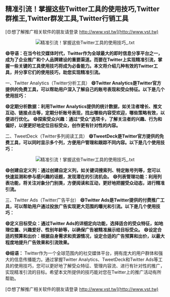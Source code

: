 ## **精准引流！掌握这些Twitter工具的使用技巧,Twitter群推王,Twitter群发工具,Twitter行销工具**

[😍想了解推广相关软件的朋友请登录 http://www.vst.tw](http://www.vst.tw)

 <center><img src="https://vst.tw/MP4/tuiguang/png/0.png" alt="精准引流！掌握这些Twitter工具的使用技巧_.txt"></center>

**😄导语：在当今社交媒体时代，Twitter作为全球最大的即时信息分享平台之一，成为了企业推广和个人品牌建设的重要渠道。而要在Twitter上实现精准引流，掌握一些关键的工具使用技巧将成为必备能力。本文将介绍几种有效的Twitter工具，并分享它们的使用技巧，助您实现精准引流。**

一、Twitter Analytics（Twitter分析工具）
**😄Twitter Analytics是Twitter官方提供的免费工具，可以帮助用户深入了解自己的账号表现和受众特征。以下是几个使用技巧：**

**😄定期分析数据：利用Twitter Analytics提供的统计数据，如关注者增长、推文互动、链接点击等，定期分析账号表现，找出哪些内容受欢迎，哪些策略有效，以便进行优化。**
**😄探索受众兴趣：通过“受众”选项卡，了解关注者的兴趣、行为和偏好，以便更好地定位目标受众，创作更有针对性的内容。**

二、TweetDeck（Twitter多列阅读工具）
**😄TweetDeck是Twitter官方提供的免费工具，可以同时显示多个列，方便用户管理和跟踪不同内容。以下是几个使用技巧：**

 <center><img src="https://vst.tw/MP4/tuiguang/png/2.png" alt="精准引流！掌握这些Twitter工具的使用技巧_.txt"></center>

**😄创建自定义列：通过创建自定义列，如关键词搜索列、特定账号列等，您可以快速监测和参与感兴趣的话题，发现潜在的引流机会。**
**😄列表管理功能：利用列表功能，将关注对象分门别类，方便阅读和互动，更好地把握受众动态，进行精准引流。**

三、Twitter Ads（Twitter广告平台）
**😄Twitter Ads是Twitter提供的付费推广工具，可以帮助用户通过投放广告实现更大范围的曝光和引流。以下是几个使用技巧：**

**😄定义目标受众：通过Twitter Ads的详细定向功能，选择适合的受众特征，如地理位置、兴趣爱好、性别年龄等，以确保广告被精准展示给目标受众。**
**😄设定合适的预算和出价：根据自身需求和资源情况，设定合适的广告预算和出价，以最大程度地提升广告效果和引流效果。**

**😄结语：**
Twitter作为一个全球范围内的社交媒体平台，拥有庞大的用户群体和强大的信息传播能力。通过掌握Twitter Analytics、TweetDeck和Twitter Ads等工具的使用技巧，您可以更好地了解受众特征、管理内容流、进行有针对性的推广，实现精准引流的目标。希望本文所提供的技巧能对您在Twitter上的推广活动有所帮助。

[😍想了解推广相关软件的朋友请登录 http://www.vst.tw](http://www.vst.tw)



